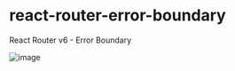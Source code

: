 # react-router-error-boundary
React Router v6 - Error Boundary

![image](https://res.cloudinary.com/dj5iihhqv/image/upload/v1668454128/2022-11-14_at_19.27.04_-_Aquamarine_Haddock-min_w1nuiy.gif)
